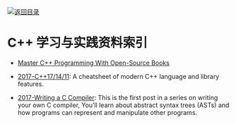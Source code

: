 [![返回目录](https://parg.co/UGo)](https://parg.co/b4z) 

# C++ 学习与实践资料索引

- [Master C++ Programming With Open-Source Books](https://www.ossblog.org/master-c-programming-with-open-source-books/) 

- [2017-C++17/14/11](https://parg.co/b1f): A cheatsheet of modern C++ language and library features.

- [2017-Writing a C Compiler](https://parg.co/Upi): This is the first post in a series on writing your own C compiler, You’ll learn about abstract syntax trees (ASTs) and how programs can represent and manipulate other programs.
